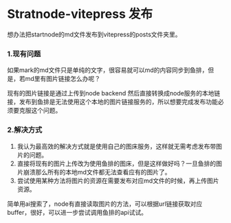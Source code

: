 # Stratnode-vitepress 发布

想办法把startnode的md文件发布到vitepress的posts文件夹里。

### 1.现有问题

如果mark的md文件只是单纯的文字，很容易就可以md的内容同步到鱼排，但是，若md里有图片链接怎么办呢？

现有的图片链接是通过上传到node backend 然后直接转换成node服务的本地链接，发布到鱼排是无法使用这个本地的图片链接服务的，所以想要完成发布功能必须要克服这个问题。

### 2.解决方式

1. 我认为最高效的解决方式就是使用自己的图床服务，这样就无需考虑发布带图片的问题。
2. 直接将现有的图片上传改为使用鱼排的图床，但是这样做好吗？一旦鱼排的图片崩溃那么所有的本地md文件都无法查看应有的图片了。
3. 尝试使用某种方法将图片的资源在需要发布对应md文件的时候，再上传图片资源。

简单用ai搜索了，node有直接读取图片的方法，可以根据url链接获取对应buffer，很好，可以进一步尝试调用鱼排的api试试。